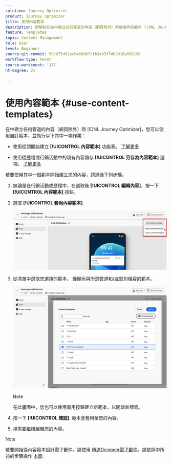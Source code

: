 ```yaml
---
solution: Journey Optimizer
product: journey optimizer
title: 使用內容範本
description: 瞭解如何在中建立任何管道的內容（網頁除外）時使用內容範本 [!DNL Journey Optimizer]
feature: Templates
topic: Content Management
role: User
level: Beginner
source-git-commit: 59c675dd2ac94b6967cfb3a93f74b2016a090190
workflow-type: tm+mt
source-wordcount: '177'
ht-degree: 2%

---
```



# 使用內容範本 {#use-content-templates}

在中建立任何管道的內容（網頁除外）時 [!DNL Journey Optimizer]，您可以使用自訂範本，並執行以下其中一項作業：

* 使用從頭開始建立 **[!UICONTROL 內容範本]** 功能表。 [了解更多](#create-template-from-scratch)

* 使用從歷程或行銷活動中的現有內容儲存 **[!UICONTROL 另存為內容範本]** 選項。 [了解更多](#save-as-template)

若要使用其中一個範本開始建立您的內容，請遵循下列步驟。

1. 無論是在行銷活動或歷程中，在選取後 **[!UICONTROL 編輯內容]**，按一下 **[!UICONTROL 內容範本]** 按鈕。

1. 選取 **[!UICONTROL 套用內容範本]**.

   ![](assets/content-template-button.png)

1. 從清單中選取您選擇的範本。 僅顯示與所選管道和/或型別相容的範本。

   ![](assets/content-template-select.png)

   >[!NOTE]
   >
   >在此畫面中，您也可以使用專用按鈕建立新範本，以開啟新標籤。

1. 按一下 **[!UICONTROL 確認]**. 範本會套用至您的內容。

1. 視需要繼續編輯您的內容。

>[!NOTE]
>
>若要開始從內容範本設計電子郵件，請使用 [傳送Designer電子郵件](../email/get-started-email-design.md)，請依照中所述的步驟操作 [本節](../email/use-email-templates.md).

